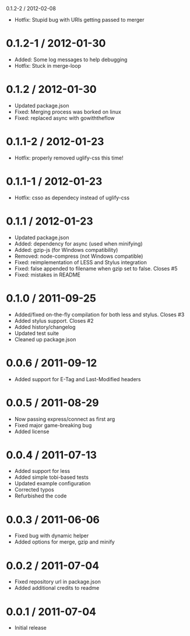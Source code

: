 0.1.2-2 / 2012-02-08

  * Hotfix: Stupid bug with URIs getting passed to merger
  
0.1.2-1 / 2012-01-30
==================

  * Added: Some log messages to help debugging
  * Hotfix: Stuck in merge-loop

0.1.2 / 2012-01-30
==================

  * Updated package.json
  * Fixed: Merging process was borked on linux
  * Fixed: replaced async with gowiththeflow

0.1.1-2 / 2012-01-23
====================

  * Hotfix: properly removed uglify-css this time!

0.1.1-1 / 2012-01-23
====================

  * Hotfix: csso as dependecy instead of uglify-css

0.1.1 / 2012-01-23
==================

  * Updated package.json
  * Added: dependency for async (used when minifying)
  * Added: gzip-js (for Windows compatibility)
  * Removed: node-compress (not Windows compatible)
  * Fixed: reimplementation of LESS and Stylus integration
  * Fixed: false appended to filename when gzip set to false. Closes #5
  * Fixed: mistakes in README

0.1.0 / 2011-09-25
==================

  * Added/fixed on-the-fly compilation for both less and stylus. Closes #3
  * Added stylus support. Closes #2
  * Added history/changelog
  * Updated test suite
  * Cleaned up package.json
  
0.0.6 / 2011-09-12
==================

  * Added support for E-Tag and Last-Modified headers
  
0.0.5 / 2011-08-29
==================

  * Now passing express/connect as first arg
  * Fixed major game-breaking bug
  * Added license
  
0.0.4 / 2011-07-13
==================

  * Added support for less
  * Added simple tobi-based tests
  * Updated example configuration
  * Corrected typos
  * Refurbished the code
  
0.0.3 / 2011-06-06
==================

  * Fixed bug with dynamic helper
  * Added options for merge, gzip and minify
  
0.0.2 / 2011-07-04
==================

  * Fixed repository url in package.json
  * Added additional credits to readme
  
0.0.1 / 2011-07-04
==================

  * Initial release